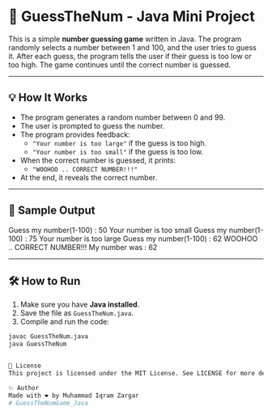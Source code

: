 # 🎯 GuessTheNum - Java Mini Project

This is a simple **number guessing game** written in Java. The program randomly selects a number between 1 and 100, and the user tries to guess it. After each guess, the program tells the user if their guess is too low or too high. The game continues until the correct number is guessed.

---

## 💡 How It Works

- The program generates a random number between 0 and 99.
- The user is prompted to guess the number.
- The program provides feedback:
  - `"Your number is too large"` if the guess is too high.
  - `"Your number is too small"` if the guess is too low.
- When the correct number is guessed, it prints:
  - `"WOOHOO .. CORRECT NUMBER!!!"`
- At the end, it reveals the correct number.

---

## 🧪 Sample Output

Guess my number(1-100) :
50
Your number is too small
Guess my number(1-100) :
75
Your number is too large
Guess my number(1-100) :
62
WOOHOO .. CORRECT NUMBER!!!
My number was : 62

---

## 🛠️ How to Run

1. Make sure you have **Java installed**.
2. Save the file as `GuessTheNum.java`.
3. Compile and run the code:

```bash
javac GuessTheNum.java
java GuessTheNum


📄 License
This project is licensed under the MIT License. See LICENSE for more details.

✨ Author
Made with ❤️ by Muhammad Iqram Zargar
# GuessTheNumGame_Java
